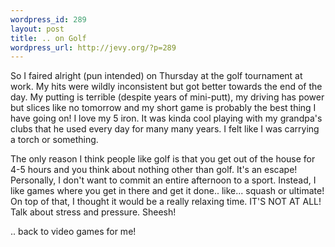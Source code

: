 ```yaml
--- 
wordpress_id: 289
layout: post
title: .. on Golf
wordpress_url: http://jevy.org/?p=289
---
```

So I faired alright (pun intended) on Thursday at the golf tournament at work.  My hits were wildly inconsistent but got better towards the end of the day.  My putting is terrible (despite years of mini-putt), my driving has power but slices like no tomorrow and my short game is probably the best thing I have going on!  I love my 5 iron.  It was kinda cool playing with my grandpa's clubs that he used every day for many many years.  I felt like I was carrying a torch or something.

The only reason I think people like golf is that you get out of the house for 4-5 hours and you think about nothing other than golf.  It's an escape!  Personally, I don't want to commit an entire afternoon to a sport.  Instead, I like games where you get in there and get it done.. like... squash or ultimate!  On top of that, I thought it would be a really relaxing time.  IT'S NOT AT ALL!  Talk about stress and pressure.  Sheesh!

.. back to video games for me!
